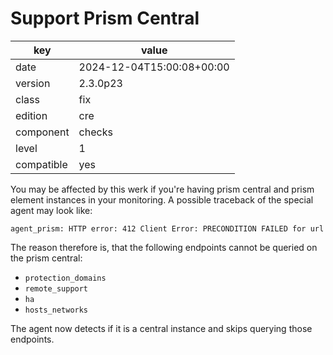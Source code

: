 [//]: # (werk v2)
# Support Prism Central

key        | value
---------- | ---
date       | 2024-12-04T15:00:08+00:00
version    | 2.3.0p23
class      | fix
edition    | cre
component  | checks
level      | 1
compatible | yes

You may be affected by this werk if you're having prism central and prism element instances in your monitoring.
A possible traceback of the special agent may look like:
```
agent_prism: HTTP error: 412 Client Error: PRECONDITION FAILED for url
```
The reason therefore is, that the following endpoints cannot be queried on the prism central:

* `protection_domains`
* `remote_support`
* `ha`
* `hosts_networks`

The agent now detects if it is a central instance and skips querying those endpoints.
